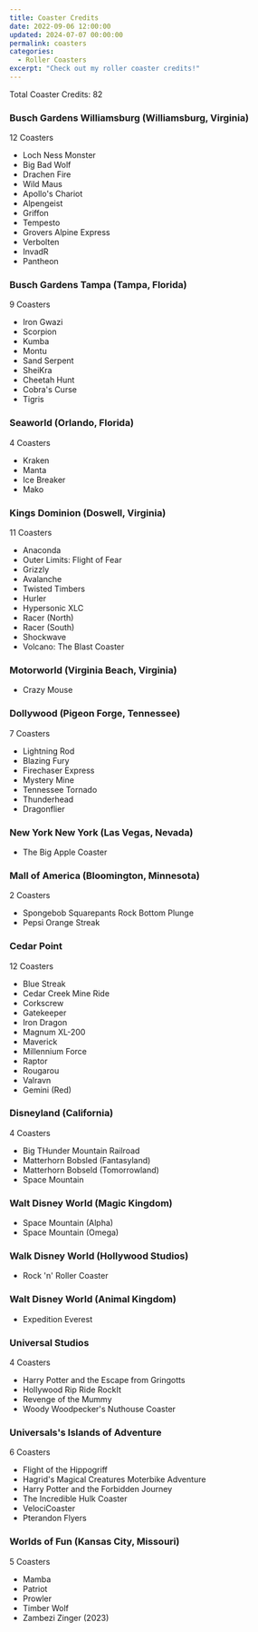 ```yaml
---
title: Coaster Credits
date: 2022-09-06 12:00:00
updated: 2024-07-07 00:00:00
permalink: coasters
categories:
  - Roller Coasters
excerpt: "Check out my roller coaster credits!"
---
```


Total Coaster Credits: 82

### Busch Gardens Williamsburg (Williamsburg, Virginia)

12 Coasters

* Loch Ness Monster
* Big Bad Wolf
* Drachen Fire
* Wild Maus
* Apollo's Chariot
* Alpengeist
* Griffon
* Tempesto
* Grovers Alpine Express
* Verbolten
* InvadR
* Pantheon

### Busch Gardens Tampa (Tampa, Florida)

9 Coasters

* Iron Gwazi
* Scorpion
* Kumba
* Montu
* Sand Serpent
* SheiKra
* Cheetah Hunt
* Cobra's Curse
* Tigris

### Seaworld (Orlando, Florida)

4 Coasters  

* Kraken
* Manta
* Ice Breaker
* Mako

### Kings Dominion (Doswell, Virginia)

11 Coasters

* Anaconda
* Outer Limits: Flight of Fear
* Grizzly
* Avalanche
* Twisted Timbers
* Hurler
* Hypersonic XLC
* Racer (North)
* Racer (South)
* Shockwave
* Volcano: The Blast Coaster

### Motorworld (Virginia Beach, Virginia)

* Crazy Mouse

### Dollywood (Pigeon Forge, Tennessee)

7 Coasters

* Lightning Rod
* Blazing Fury
* Firechaser Express
* Mystery Mine
* Tennessee Tornado
* Thunderhead
* Dragonflier

### New York New York (Las Vegas, Nevada)

* The Big Apple Coaster

### Mall of America (Bloomington, Minnesota)

2 Coasters

* Spongebob Squarepants Rock Bottom Plunge
* Pepsi Orange Streak

### Cedar Point

12 Coasters

* Blue Streak
* Cedar Creek Mine Ride
* Corkscrew
* Gatekeeper
* Iron Dragon
* Magnum XL-200
* Maverick
* Millennium Force
* Raptor
* Rougarou
* Valravn
* Gemini (Red)

### Disneyland (California)

4 Coasters

* Big THunder Mountain Railroad
* Matterhorn Bobsled (Fantasyland)
* Matterhorn Bobseld (Tomorrowland)
* Space Mountain

### Walt Disney World (Magic Kingdom)

* Space Mountain (Alpha)
* Space Mountain (Omega)

### Walk Disney World (Hollywood Studios)

* Rock 'n' Roller Coaster

### Walt Disney World (Animal Kingdom)

* Expedition Everest

### Universal Studios

4 Coasters

* Harry Potter and the Escape from Gringotts
* Hollywood Rip Ride RockIt
* Revenge of the Mummy
* Woody Woodpecker's Nuthouse Coaster

### Universals's Islands of Adventure

6 Coasters

* Flight of the Hippogriff
* Hagrid's Magical Creatures Moterbike Adventure
* Harry Potter and the Forbidden Journey
* The Incredible Hulk Coaster
* VelociCoaster
* Pterandon Flyers

### Worlds of Fun (Kansas City, Missouri)

5 Coasters

* Mamba
* Patriot
* Prowler
* Timber Wolf
* Zambezi Zinger (2023)
